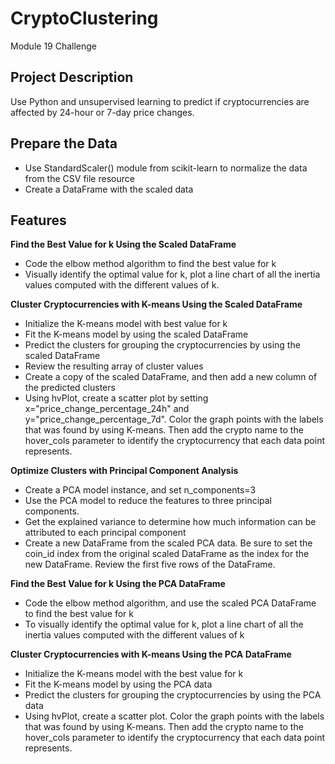 # CryptoClustering
Module 19 Challenge


## Project Description
Use Python and unsupervised learning to predict if cryptocurrencies are affected by 24-hour or 7-day price changes.

## Prepare the Data
- Use StandardScaler() module from scikit-learn to normalize the data from the CSV file resource
- Create a DataFrame with the scaled data


## Features
**Find the Best Value for k Using the Scaled DataFrame**<br>
- Code the elbow method algorithm to find the best value for k<br>
- Visually identify the optimal value for k, plot a line chart of all the inertia values computed with the different values of k.

**Cluster Cryptocurrencies with K-means Using the Scaled DataFrame**<br>
- Initialize the K-means model with best value for k
- Fit the K-means model by using the scaled DataFrame
- Predict the clusters for grouping the cryptocurrencies by using the scaled DataFrame
- Review the resulting array of cluster values
- Create a copy of the scaled DataFrame, and then add a new column of the predicted clusters
- Using hvPlot, create a scatter plot by setting x="price_change_percentage_24h" and y="price_change_percentage_7d". Color the graph points with the labels that was found by using K-means. Then add the crypto name to the hover_cols parameter to identify the cryptocurrency that each data point represents. 

**Optimize Clusters with Principal Component Analysis**<br>
- Create a PCA model instance, and set n_components=3
- Use the PCA model to reduce the features to three principal components.
- Get the explained variance to determine how much information can be attributed to each principal component
- Create a new DataFrame from the scaled PCA data. Be sure to set the coin_id index from the original scaled DataFrame as the index for the new DataFrame. Review the first five rows of the DataFrame.

**Find the Best Value for k Using the PCA DataFrame**<br>
- Code the elbow method algorithm, and use the scaled PCA DataFrame to find the best value for k
- To visually identify the optimal value for k, plot a line chart of all the inertia values computed with the different values of k

**Cluster Cryptocurrencies with K-means Using the PCA DataFrame**<br>
- Initialize the K-means model with the best value for k
- Fit the K-means model by using the PCA data
- Predict the clusters for grouping the cryptocurrencies by using the PCA data
- Using hvPlot, create a scatter plot. Color the graph points with the labels that was found by using K-means. Then add the crypto name to the hover_cols parameter to identify the cryptocurrency that each data point represents.
